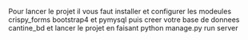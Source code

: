 Pour lancer le projet il vous faut installer et configurer les modeules crispy_forms bootstrap4 et pymysql puis creer votre base de donnees cantine_bd et lancer le projet en faisant python manage.py run server